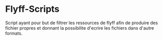 # Flyff-Scripts

Script ayant pour but de filtrer les ressources de flyff afin de produire des fichier propres et donnant la possibilite d'ecrire les fichiers dans d'autre formats.